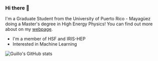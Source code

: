 ### Hi there 👋

<!--
**GuillermoFidalgo/GuillermoFidalgo** is a ✨ _special_ ✨ repository because its `README.md` (this file) appears on your GitHub profile.

Here are some ideas to get you started:

- 🔭 I’m currently working on ...
- 🌱 I’m currently learning ...
- 👯 I’m looking to collaborate on ...
- 🤔 I’m looking for help with ...
- 💬 Ask me about ...
- 📫 How to reach me: ...
- 😄 Pronouns: ...
- ⚡ Fun fact: ...
-->


I'm a Graduate Student from the University of Puerto Rico - Mayagüez doing a Master's degree in High Energy Physics!
You can find out more about on my [webpage](https://guillermofidalgo.github.io/).
- I'm a member of HSF and IRIS-HEP
- Interested in Machine Learning


![Guillo's GitHub stats](https://github-readme-stats.vercel.app/api?username=GuillermoFidalgo&show_icons=true&theme=slateorange&include_all_commits=true&rank_icon=github&show=reviews,discussions_started,discussions_answered,prs_merged,prs_merged_percentage)

